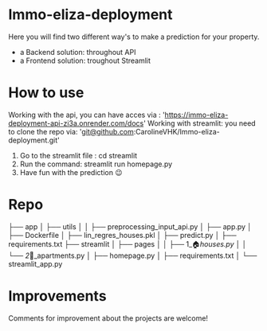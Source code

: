 # Immo-eliza-deployment
Here you will find two different way's to make a prediction for your property.

- a Backend solution: throughout API
- a Frontend solution: troughout Streamlit


# How to use
Working with the api, you can have acces via : 'https://immo-eliza-deployment-api-zi3a.onrender.com/docs'
Working with streamlit: you need to clone the repo via: 'git@github.com:CarolineVHK/Immo-eliza-deployment.git'
  1. Go to the streamlit file : cd streamlit
  2. Run the command: streamlit run homepage.py
  3. Have fun with the prediction 😉 


# Repo 

├── app
│   ├── utils
│   │   ├── preprocessing_input_api.py
│   ├── app.py
│   ├── Dockerfile
│   ├── lin_regres_houses.pkl
│   ├── predict.py
│   ├── requirements.txt
├── streamlit
│   ├── pages
│   │   ├── 1_🏠_houses.py
│   │   └── 2_🏢_apartments.py
│   ├── homepage.py
│   ├── requirements.txt
│   └── streamlit_app.py


# Improvements

Comments for improvement about the projects are welcome! 
